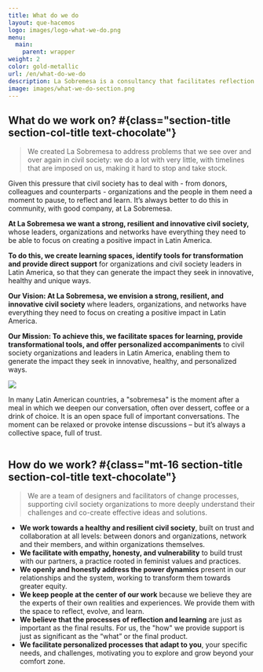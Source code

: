 ```yaml
---
title: What do we do
layout: que-hacemos
logo: images/logo-what-we-do.png
menu:
  main:
    parent: wrapper
weight: 2
color: gold-metallic
url: /en/what-do-we-do
description: La Sobremesa is a consultancy that facilitates reflection and learning processes for civil society in Latin America. We provide accompaniment, facilitate spaces and share tools.
image: images/what-we-do-section.png
---
```


## What do we work on? #{class="section-title section-col-title text-chocolate"}

> We created La Sobremesa to address problems that we see over and over again in civil society: we do a lot with very little, with timelines that are imposed on us, making it hard to stop and take stock.

Given this pressure that civil society has to deal with - from donors, colleagues and counterparts - organizations and the people in them need a moment to pause, to reflect and learn. It’s always better to do this in community, with good company, at La Sobremesa.

**At La Sobremesa we want a strong, resilient and innovative civil society,** whose leaders, organizations and networks have everything they need to be able to focus on creating a positive impact in Latin America.

**To do this, we create learning spaces, identify tools for transformation and provide direct support** for organizations and civil society leaders in Latin America, so that they can generate the impact they seek in innovative, healthy and unique ways.

**Our Vision: At La Sobremesa, we envision a strong, resilient, and innovative civil society** where leaders, organizations, and networks have everything they need to focus on creating a positive impact in Latin America.

**Our Mission: To achieve this, we facilitate spaces for learning, provide transformational tools, and offer personalized accompaniments** to civil society organizations and leaders in Latin America, enabling them to generate the impact they seek in innovative, healthy, and personalized ways.

![](/images/why-la-sobremesa-en.svg)

In many Latin American countries, a "sobremesa" is the moment after a meal in which we deepen our conversation, often over dessert, coffee or a drink of choice. It is an open space full of important conversations. The moment can be relaxed or provoke intense discussions – but it’s always a collective space, full of trust.

<div class="text-center mt-16 fw">
    <img class="mx-auto w-full sm:w-4/5 md:w-2/3 lg:w-2/5" src="/images/how-we-work-en.png" alt="">
</div>

## How do we work? #{class="mt-16 section-title section-col-title text-chocolate"}

> We are a team of designers and facilitators of change processes, supporting civil society organizations to more deeply understand their challenges and co-create effective ideas and solutions.

- **We work towards a healthy and resilient civil society**, built on trust and collaboration at all levels: between donors and organizations, network and their members, and within organizations themselves.
- **We facilitate with empathy, honesty, and vulnerability** to build trust with our partners, a practice rooted in feminist values and practices.
- **We openly and honestly address the power dynamics** present in our relationships and the system, working to transform them towards greater equity.
- **We keep people at the center of our work** because we believe they are the experts of their own realities and experiences. We provide them with the space to reflect, evolve, and learn.
- **We believe that the processes of reflection and learning** are just as important as the final results. For us, the "how" we provide support is just as significant as the “what” or the final product.
- **We facilitate personalized processes that adapt to you**, your specific needs, and challenges, motivating you to explore and grow beyond your comfort zone.
